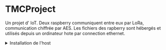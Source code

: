# TMCProject
Un projet d' IoT. Deux raspberry communiquent entre eux par LoRa, communication chiffrée par AES.
Les fichiers des rapberry sont hébergés et utilisés depuis un ordinateur hote par connection ethernet.


<details><summary>Installation de l'host</summary>
<p>

Afin de commencer l'installation de l'host nous allons créer notre répertoire ainsi que télécharger, et monter l'OS de notre raspberry. Ici notre path sera /home/florian/TMCProject/RASPI, il faut donc l'adapter à notre situation.  

```
	$ mkdir RASPI
	$ cd RASPI
	$ mkdir client
	$ mkdir boot
	$ wget https://downloads.raspberrypi.org/raspios_lite_arm64/images/raspios_lite_arm64-2022-09-26/2022-09-22-raspios-bullseye-arm64-lite.img.xz
	$ unxz 2022-09-22-raspios-bullseye-arm64-lite.img.xz
	$ sudo losetup -fP 2022-09-22-raspios-bullseye-arm64-lite.img
	$ losetup -a | grep rasp
```

Suite à cette commande on récupère le numéro du loop correspondant à notre image. Pour les commandes suivantes ce numéro sera remplacé par un X.

```
	$ sudo mount /dev/loopXp2 /mnt
	$ sudo rsync -xa --progress /mnt/ client/
	$ sudo umount /mnt
	$ sudo mount /dev/loopXp1 /mnt
	$ cp -r /mnt/* boot/
	$ sudo umount /mnt
```

Nos systèmes de fichiers sont désormais presque prêt pour démarrer notre raspberry, il reste cependant la configuration à faire. Pour ce faire nous allons devoir activer le NFS.
```
	$ sudo apt install nfs-kernel-server
```

On modifie également le fichier /etc/exports en ajoutant à la fin les lignes:
```
/home/florian/TMCProject/RASPI/client *(rw,sync,no_subtree_check,no_root_squash)
/home/florian/TMCProject/RASPI/boot *(rw,sync,no_subtree_check,no_root_squash
``` 

Puis on active et relance nos services.

```
	$ sudo systemctl enable nfs-kernel-server
	$ sudo systemctl enable rpcbind
	$ sudo systemctl restart nfs-kernel-server
```

On récupère ensuite le nom de notre interface réseau Ethernet grâce à la commande:
```
	$ ip a
```

On remplacera donc le nom de l'interface par celle-ci dans le script "script_boot_rpi".  On pensera aussi à y modifier le path dans la dernière ligne du script.

On modifie aussi le fichier cmdline.txt :
```
console=serial0,115200 console=tty1 root=/dev/nfs nfsroot=10.20.30.1:/home/florian/TMCProject/RASPI/client,tcp,vers=3 rw ip=dhcp rootwait
```

</p>
</details>




